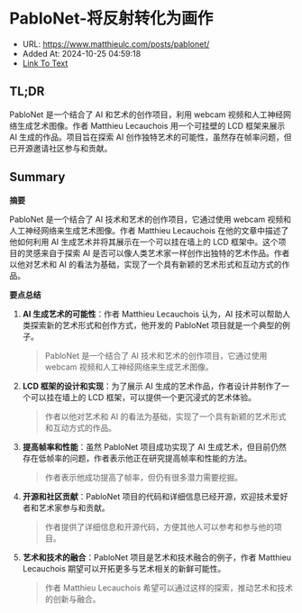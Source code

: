 # PabloNet-将反射转化为画作
- URL: https://www.matthieulc.com/posts/pablonet/
- Added At: 2024-10-25 04:59:18
- [Link To Text](2024-10-25-pablonet-将反射转化为画作_raw.md)

## TL;DR
PabloNet 是一个结合了 AI 和艺术的创作项目，利用 webcam 视频和人工神经网络生成艺术图像。作者 Matthieu Lecauchois 用一个可挂壁的 LCD 框架来展示 AI 生成的作品。项目旨在探索 AI 创作独特艺术的可能性，虽然存在帧率问题，但已开源邀请社区参与和贡献。

## Summary
**摘要**

PabloNet 是一个结合了 AI 技术和艺术的创作项目，它通过使用 webcam 视频和人工神经网络来生成艺术图像。作者 Matthieu Lecauchois 在他的文章中描述了他如何利用 AI 生成艺术并将其展示在一个可以挂在墙上的 LCD 框架中。这个项目的灵感来自于探索 AI 是否可以像人类艺术家一样创作出独特的艺术作品。作者以他对艺术和 AI 的看法为基础，实现了一个具有新颖的艺术形式和互动方式的作品。

**要点总结**

1. **AI 生成艺术的可能性**：作者 Matthieu Lecauchois 认为，AI 技术可以帮助人类探索新的艺术形式和创作方式，他开发的 PabloNet 项目就是一个典型的例子。

    > PabloNet 是一个结合了 AI 技术和艺术的创作项目，它通过使用 webcam 视频和人工神经网络来生成艺术图像。

2. **LCD 框架的设计和实现**：为了展示 AI 生成的艺术作品，作者设计并制作了一个可以挂在墙上的 LCD 框架，可以提供一个更沉浸式的艺术体验。

    > 作者以他对艺术和 AI 的看法为基础，实现了一个具有新颖的艺术形式和互动方式的作品。

3. **提高帧率和性能**：虽然 PabloNet 项目成功实现了 AI 生成艺术，但目前仍然存在低帧率的问题，作者表示他正在研究提高帧率和性能的方法。

    > 作者表示他成功提高了帧率，但仍有很多潜力需要挖掘。

4. **开源和社区贡献**：PabloNet 项目的代码和详细信息已经开源，欢迎技术爱好者和艺术家参与和贡献。

    > 作者提供了详细信息和开源代码，方便其他人可以参考和参与他的项目。

5. **艺术和技术的融合**：PabloNet 项目是艺术和技术融合的例子，作者 Matthieu Lecauchois 期望可以开拓更多与艺术相关的新鲜可能性。

    > 作者 Matthieu Lecauchois 希望可以通过这样的探索，推动艺术和技术的创新与融合。
